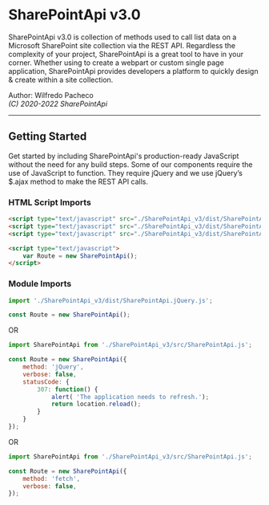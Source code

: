 SharePointApi v3.0
==================

SharePointApi v3.0 is collection of methods used to call list data on a Microsoft SharePoint site collection via the REST API. Regardless the complexity of your project, SharePointApi is a great tool to have in your corner. Whether using to create a webpart or custom single page application, SharePointApi provides developers a platform to quickly design & create within a site collection.

Author: Wilfredo Pacheco  
_(C) 2020-2022 SharePointApi_

---
## Getting Started

Get started by including SharePointApi's production-ready JavaScript without the need for any build steps. Some of our components require the use of JavaScript to function. They require jQuery and we use jQuery’s $.ajax method to make the REST API calls.

### HTML Script Imports
``` html
<script type="text/javascript" src="./SharePointApi_v3/dist/SharePointApi.jQuery.js"></script>
<script type="text/javascript" src="./SharePointApi_v3/dist/SharePointApi.fetch.js"></script>
<script type="text/javascript" src="./SharePointApi_v3/dist/SharePointApi.xhr.js"></script>

<script type="text/javascript">
    var Route = new SharePointApi();
</script>
```

### Module Imports
``` javascript
import './SharePointApi_v3/dist/SharePointApi.jQuery.js';

const Route = new SharePointApi();
```
OR
``` javascript
import SharePointApi from './SharePointApi_v3/src/SharePointApi.js';

const Route = new SharePointApi({
    method: 'jQuery',
    verbose: false,
    statusCode: {
        307: function() {
            alert( 'The application needs to refresh.');
            return location.reload();
        }
    }
});
```
OR
``` javascript
import SharePointApi from './SharePointApi_v3/src/SharePointApi.js';

const Route = new SharePointApi({
    method: 'fetch',
    verbose: false,
});
```
